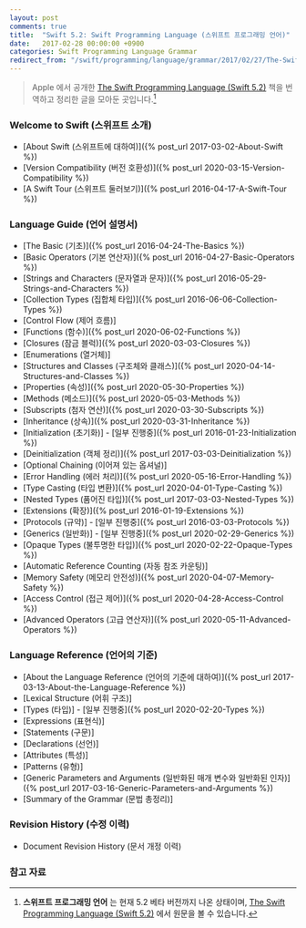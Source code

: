 ```yaml
---
layout: post
comments: true
title:  "Swift 5.2: Swift Programming Language (스위프트 프로그래밍 언어)"
date:   2017-02-28 00:00:00 +0900
categories: Swift Programming Language Grammar
redirect_from: "/swift/programming/language/grammar/2017/02/27/The-Swift-Programming-Language.html"
---
```


> Apple 에서 공개한 [The Swift Programming Language (Swift 5.2)](https://docs.swift.org/swift-book/) 책을 번역하고 정리한 글을 모아둔 곳입니다.[^Swift]

### Welcome to Swift (스위프트 소개)

* [About Swift (스위프트에 대하여)]({% post_url 2017-03-02-About-Swift %})
* [Version Compatibility (버전 호환성)]({% post_url 2020-03-15-Version-Compatibility %})
* [A Swift Tour (스위프트 둘러보기)]({% post_url 2016-04-17-A-Swift-Tour %})

### Language Guide (언어 설명서)

* [The Basic (기초)]({% post_url 2016-04-24-The-Basics %})
* [Basic Operators (기본 연산자)]({% post_url 2016-04-27-Basic-Operators %})
* [Strings and Characters (문자열과 문자)]({% post_url 2016-05-29-Strings-and-Characters %})
* [Collection Types (집합체 타입)]({% post_url 2016-06-06-Collection-Types %})
* [Control Flow (제어 흐름)]
* [Functions (함수)]({% post_url 2020-06-02-Functions %})
* [Closures (잠금 블럭)]({% post_url 2020-03-03-Closures %})
* [Enumerations (열거체)]
* [Structures and Classes (구조체와 클래스)]({% post_url 2020-04-14-Structures-and-Classes %})
* [Properties (속성)]({% post_url 2020-05-30-Properties %})
* [Methods (메소드)]({% post_url 2020-05-03-Methods %})
* [Subscripts (첨자 연산)]({% post_url 2020-03-30-Subscripts %})
* [Inheritance (상속)]({% post_url 2020-03-31-Inheritance %})
* [Initialization (초기화)] - [일부 진행중]({% post_url 2016-01-23-Initialization %})
* [Deinitialization (객체 정리)]({% post_url 2017-03-03-Deinitialization %})
* [Optional Chaining (이어져 있는 옵셔널)]
* [Error Handling (에러 처리)]({% post_url 2020-05-16-Error-Handling %})
* [Type Casting (타입 변환)]({% post_url 2020-04-01-Type-Casting %})
* [Nested Types (품어진 타입)]({% post_url 2017-03-03-Nested-Types %})
* [Extensions (확장)]({% post_url 2016-01-19-Extensions %})
* [Protocols (규약)] - [일부 진행중]({% post_url 2016-03-03-Protocols %})
* [Generics (일반화)] - [일부 진행중]({% post_url 2020-02-29-Generics %})
* [Opaque Types (불투명한 타입)]({% post_url 2020-02-22-Opaque-Types %})
* [Automatic Reference Counting (자동 참조 카운팅)]
* [Memory Safety (메모리 안전성)]({% post_url 2020-04-07-Memory-Safety %})
* [Access Control (접근 제어)]({% post_url 2020-04-28-Access-Control %})
* [Advanced Operators (고급 연산자)]({% post_url 2020-05-11-Advanced-Operators %})

### Language Reference (언어의 기준)

* [About the Language Reference (언어의 기준에 대하여)]({% post_url 2017-03-13-About-the-Language-Reference %})
* [Lexical Structure (어휘 구조)]
* [Types (타입)] - [일부 진행중]({% post_url 2020-02-20-Types %})
* [Expressions (표현식)]
* [Statements (구문)]
* [Declarations (선언)]
* [Attributes (특성)]
* [Patterns (유형)]
* [Generic Parameters and Arguments (일반화된 매개 변수와 일반화된 인자)]({% post_url 2017-03-16-Generic-Parameters-and-Arguments %})
* [Summary of the Grammar (문법 총정리)]

### Revision History (수정 이력)

* Document Revision History (문서 개정 이력)

### 참고 자료

[^Swift]: **스위프트 프로그래밍 언어** 는 현재 5.2 베타 버전까지 나온 상태이며, [The Swift Programming Language (Swift 5.2)](https://docs.swift.org/swift-book/) 에서 원문을 볼 수 있습니다.
